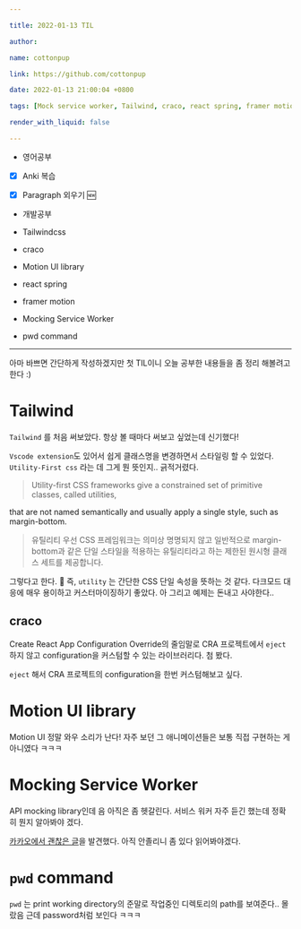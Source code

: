 ```yaml
---

title: 2022-01-13 TIL

author:

name: cottonpup

link: https://github.com/cottonpup

date: 2022-01-13 21:00:04 +0800

tags: [Mock service worker, Tailwind, craco, react spring, framer motion, pwd]

render_with_liquid: false

---
```


  

- 영어공부

- [x] Anki 복습

- [x] Paragraph 외우기 🆕

  

- 개발공부

- Tailwindcss

- craco

- Motion UI library

- react spring

- framer motion

- Mocking Service Worker

- pwd command

  
  

----

  

아마 바쁘면 간단하게 작성하겠지만 첫 TIL이니 오늘 공부한 내용들을 좀 정리 해볼려고 한다 :)

  

# Tailwind

`Tailwind` 를 처음 써보았다. 항상 볼 때마다 써보고 싶었는데 신기했다!

`Vscode extension`도 있어서 쉽게 클래스명을 변경하면서 스타일링 할 수 있었다. `Utility-First css` 라는 데 그게 뭔 뜻인지.. 긁적거렸다.

  
  

>Utility-first CSS frameworks give a constrained set of primitive classes, called utilities,

that are not named semantically and usually apply a single style, such as margin-bottom.

>

> 유틸리티 우선 CSS 프레임워크는 의미상 명명되지 않고 일반적으로 margin-bottom과 같은 단일 스타일을 적용하는 유틸리티라고 하는 제한된 원시형 클래스 세트를 제공합니다.

  
  

그렇다고 한다. 🤔 즉, `utility` 는 간단한 CSS 단일 속성을 뜻하는 것 같다. 다크모드 대응에 매우 용이하고 커스터마이징하기 좋았다. 아 그리고 예제는 돈내고 사야한다..

  

## craco

  

Create React App Configuration Override의 줄임말로 CRA 프로젝트에서 `eject`하지 않고 configuration을 커스텀할 수 있는 라이브러리다. 첨 봤다.

  

`eject` 해서 CRA 프로젝트의 configuration을 한번 커스텀해보고 싶다.

  

# Motion UI library

  

Motion UI 정말 와우 소리가 난다! 자주 보던 그 애니메이션들은 보통 직접 구현하는 게 아니였다 ㅋㅋㅋ

  

# Mocking Service Worker

  

API mocking library인데 음 아직은 좀 헷갈린다. 서비스 워커 자주 듣긴 했는데 정확히 뭔지 알아봐야 겠다.

  

[카카오에서 괜찮은 글](https://tech.kakao.com/2021/09/29/mocking-fe/)을 발견했다. 아직 안졸리니 좀 있다 읽어봐야겠다.

  

# `pwd` command

`pwd` 는 print working directory의 준말로 작업중인 디렉토리의 path를 보여준다.. 몰랐음 근데 password처럼 보인다 ㅋㅋㅋ